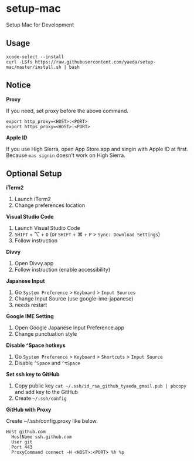 # setup-mac

Setup Mac for Development

## Usage

```
xcode-select --install
curl -LSfs https://raw.githubusercontent.com/yaeda/setup-mac/master/install.sh | bash
```

## Notice

**Proxy**

If you need, set proxy before the above command.

```
export http_proxy=<HOST>:<PORT>
export https_proxy=<HOST>:<PORT>
```

**Apple ID**

If you use High Sierra, open App Store.app and singin with Apple ID at first.
Because `mas signin` doesn't work on High Sierra.

## Optional Setup

**iTerm2**

1. Launch iTerm2
1. Change preferences location

**Visual Studio Code**

1. Launch Visual Studio Code
1. `SHIFT` + ⌥ + `D` (or `SHIFT` + ⌘ + `P` > `Sync: Download Settings`)
1. Follow instruction

**Divvy**

1. Open Divvy.app
1. Follow instruction (enable accessibility)

**Japanese Input**

1. Go `System Preference` > `Keyboard` > `Input Sources`
1. Change Input Source (use google-ime-japanese)
1. needs restart

**Google IME Setting**

1. Open Google Japanese Input Preference.app
1. Change punctuation style

**Disable ^Space hotkeys**

1. Go `System Preference` > `Keyboard` > `Shortcuts` > `Input Source`
1. Disable `^Space` and `^⌥Space`

**Set ssh key to GitHub**

1. Copy public key `cat ~/.ssh/id_rsa_github_tyaeda_gmail.pub | pbcopy` and add key to the GitHub
1. Create `~/.ssh/config`

**GitHub with Proxy**

Create ~/.ssh/config.proxy like below.

```
Host github.com
  HostName ssh.github.com
  User git
  Port 443
  ProxyCommand connect -H <HOST>:<PORT> %h %p
```
